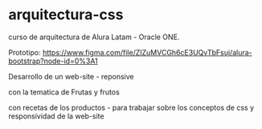 # arquitectura-css
curso de arquitectura de Alura Latam - Oracle ONE.
 
Prototipo: https://www.figma.com/file/ZIZuMVCGh6cE3UQvTbFsuj/alura-bootstrap?node-id=0%3A1

Desarrollo de un web-site - reponsive

con la tematica de Frutas y frutos 

con recetas de los productos - para trabajar sobre  los conceptos de 
css y responsividad de la web-site
